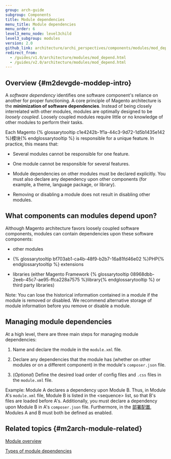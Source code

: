 ```yaml
---
group: arch-guide
subgroup: Components
title: Module dependencies
menu_title: Module dependencies
menu_order: 6
level3_menu_node: level3child
level3_subgroup: modules
version: 2.0
github_link: architecture/archi_perspectives/components/modules/mod_depend.md
redirect_from:
  - /guides/v1.0/architecture/modules/mod_depend.html
  - /guides/v2.0/architecture/modules/mod_depend.html
---
```


## Overview {#m2devgde-moddep-intro}

A *software dependency* identifies  one software component's reliance on another for proper functioning. A core principle of Magento architecture is the **minimization of software dependencies**. Instead of being closely interrelated with other modules, modules are optimally designed to be <i>loosely coupled</i>. Loosely coupled modules require little or no knowledge of other modules to perform their tasks.

Each Magento {% glossarytooltip c1e4242b-1f1a-44c3-9d72-1d5b1435e142 %}模块{% endglossarytooltip %} is responsible for a unique feature. In practice, this means that:

* Several modules cannot be responsible for one feature.

* One module cannot be responsible for several features.

* Module dependencies on other modules must be declared explicitly. You must also declare any dependency upon other components (for example, a theme, language package, or library).

* Removing or disabling a module does not result in disabling other modules.

## What components can modules depend upon?

Although Magento architecture favors loosely coupled software components, modules can contain dependencies upon these software components:

* other modules

* {% glossarytooltip bf703ab1-ca4b-48f9-b2b7-16a81fd46e02 %}PHP{% endglossarytooltip %} extensions

* libraries (either Magento Framework {% glossarytooltip 08968dbb-2eeb-45c7-ae95-ffca228a7575 %}library{% endglossarytooltip %} or third party libraries)

<div class="bs-callout bs-callout-warning" id="warning">
<p>Note: You can lose the historical information contained in a module if the module is removed or disabled. We recommend alternative storage of module information before you remove or disable a module.</p></div>

## Managing module dependencies

At a high level, there are three main steps for managing module dependencies:

1. Name and declare the module in the `module.xml` file.

2. Declare any dependencies that the module has (whether on other modules or on a different component) in the module's `composer.json` file.

3. (*Optional*) Define the desired load order of config files and `.css` files in the `module.xml` file.

Example: Module A declares a dependency upon Module B. Thus, in Module A's `module.xml` file, Module B is listed in the &lt;sequence> list, so that B's files are loaded before A's. Additionally, you must declare a dependency upon Module B in A's `composer.json` file. Furthermore, in the <a href="{{ page.baseurl }}/config-guide/config/config-php.html">部署配置</a>, Modules A and B must both be defined as enabled.

## Related topics {#m2arch-module-related}

<a href="{{ page.baseurl }}/architecture/archi_perspectives/components/modules/mod_intro.html">Module overview</a>

<a href="{{ page.baseurl }}/architecture/archi_perspectives/components/modules/mod_depend_types.html">Types of module dependencies</a>
